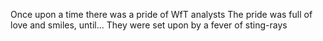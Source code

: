 Once upon a time there was a pride of WfT analysts
The pride was full of love and smiles, until...
They were set upon by a fever of sting-rays